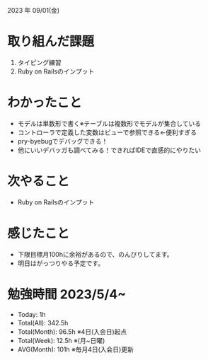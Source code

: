 2023 年 09/01(金)

# 取り組んだ課題

1. タイピング練習
2. Ruby on Railsのインプット

# わかったこと

* モデルは単数形で書く※テーブルは複数形でモデルが集合している
* コントローラで定義した変数はビューで参照できる←便利すぎる
* pry-byebugでデバッグできる！
* 他にいいデバッガも調べてみる！できればIDEで直感的にやりたい

  
# 次やること

* Ruby on Railsのインプット

# 感じたこと

* 下限目標月100hに余裕があるので、のんびりしてます。
* 明日はがっつりやる予定です。

# 勉強時間 2023/5/4~

* Today: 1h
* Total(All): 342.5h　
* Total(Month): 96.5h ※4日(入会日)起点
* Total(Week): 12.5h ※(月~日曜)
* AVG(Month): 101h ※毎月4日(入会日)更新
